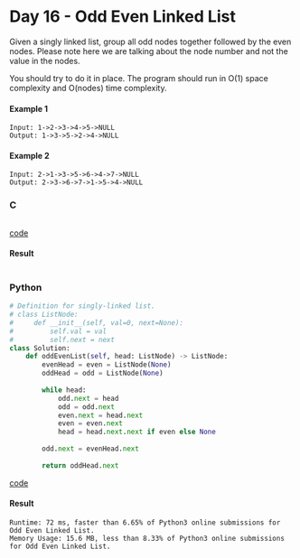 # Day 16 - Odd Even Linked List
Given a singly linked list, group all odd nodes together followed by the even nodes. Please note here we are talking about the node number and not the value in the nodes.

You should try to do it in place. The program should run in O(1) space complexity and O(nodes) time complexity.

#### Example 1
```
Input: 1->2->3->4->5->NULL
Output: 1->3->5->2->4->NULL
```

#### Example 2
```
Input: 2->1->3->5->6->4->7->NULL
Output: 2->3->6->7->1->5->4->NULL
```

### C
```C

```
[code](C/odd-even-linked-list.c)

#### Result
```

```

### Python
```python
# Definition for singly-linked list.
# class ListNode:
#     def __init__(self, val=0, next=None):
#         self.val = val
#         self.next = next
class Solution:
    def oddEvenList(self, head: ListNode) -> ListNode:
        evenHead = even = ListNode(None)
        oddHead = odd = ListNode(None)
        
        while head:
            odd.next = head
            odd = odd.next
            even.next = head.next
            even = even.next
            head = head.next.next if even else None
        
        odd.next = evenHead.next
        
        return oddHead.next
```
[code](Python/odd-even-linked-list.py)

#### Result
```
Runtime: 72 ms, faster than 6.65% of Python3 online submissions for Odd Even Linked List.
Memory Usage: 15.6 MB, less than 8.33% of Python3 online submissions for Odd Even Linked List.
```
